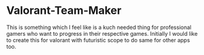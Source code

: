 # Valorant-Team-Maker
This is something which I feel like is a kuch needed thing for professional gamers who want to progress in their respective games. Initially I would like to create this for valorant with futuristic scope to do same for other apps too.

 
